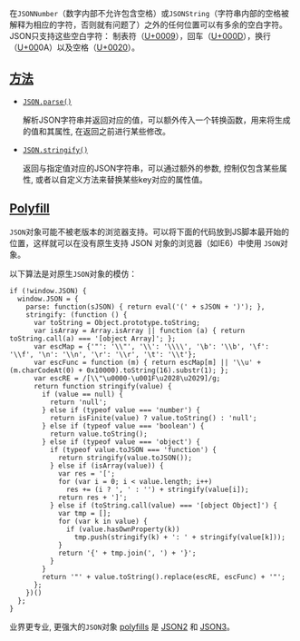 在`JSONNumber`（数字内部不允许包含空格）或`JSONString`（字符串内部的空格被解释为相应的字符，否则就有问题了）之外的任何位置可以有多余的空白字符。JSON只支持这些空白字符： 制表符（[U+0009](http://unicode-table.com/en/0009/)），回车（[U+000D](http://unicode-table.com/en/000D/)），换行（[U+00](http://unicode-table.com/en/0020/)0A）以及空格（[U+0020](http://unicode-table.com/en/0020/)）。

## [方法](https://developer.mozilla.org/zh-CN/docs/Web/JavaScript/Reference/Global_Objects/JSON#methods)

- [`JSON.parse()`](https://developer.mozilla.org/zh-CN/docs/Web/JavaScript/Reference/Global_Objects/JSON/parse)

  解析JSON字符串并返回对应的值，可以额外传入一个转换函数，用来将生成的值和其属性, 在返回之前进行某些修改。

- [`JSON.stringify()`](https://developer.mozilla.org/zh-CN/docs/Web/JavaScript/Reference/Global_Objects/JSON/stringify)

  返回与指定值对应的JSON字符串，可以通过额外的参数, 控制仅包含某些属性, 或者以自定义方法来替换某些key对应的属性值。

## [Polyfill](https://developer.mozilla.org/zh-CN/docs/Web/JavaScript/Reference/Global_Objects/JSON#polyfill)

`JSON`对象可能不被老版本的浏览器支持。可以将下面的代码放到JS脚本最开始的位置，这样就可以在没有原生支持 JSON 对象的浏览器（如IE6）中使用 `JSON`对象。

以下算法是对原生`JSON`对象的模仿：

```
if (!window.JSON) {
  window.JSON = {
    parse: function(sJSON) { return eval('(' + sJSON + ')'); },
    stringify: (function () {
      var toString = Object.prototype.toString;
      var isArray = Array.isArray || function (a) { return toString.call(a) === '[object Array]'; };
      var escMap = {'"': '\\"', '\\': '\\\\', '\b': '\\b', '\f': '\\f', '\n': '\\n', '\r': '\\r', '\t': '\\t'};
      var escFunc = function (m) { return escMap[m] || '\\u' + (m.charCodeAt(0) + 0x10000).toString(16).substr(1); };
      var escRE = /[\\"\u0000-\u001F\u2028\u2029]/g;
      return function stringify(value) {
        if (value == null) {
          return 'null';
        } else if (typeof value === 'number') {
          return isFinite(value) ? value.toString() : 'null';
        } else if (typeof value === 'boolean') {
          return value.toString();
        } else if (typeof value === 'object') {
          if (typeof value.toJSON === 'function') {
            return stringify(value.toJSON());
          } else if (isArray(value)) {
            var res = '[';
            for (var i = 0; i < value.length; i++)
              res += (i ? ', ' : '') + stringify(value[i]);
            return res + ']';
          } else if (toString.call(value) === '[object Object]') {
            var tmp = [];
            for (var k in value) {
              if (value.hasOwnProperty(k))
                tmp.push(stringify(k) + ': ' + stringify(value[k]));
            }
            return '{' + tmp.join(', ') + '}';
          }
        }
        return '"' + value.toString().replace(escRE, escFunc) + '"';
      };
    })()
  };
}
```

业界更专业, 更强大的`JSON`对象 [polyfills](http://remysharp.com/2010/10/08/what-is-a-polyfill/) 是 [JSON2](https://github.com/douglascrockford/JSON-js) 和 [JSON3](http://bestiejs.github.com/json3)。